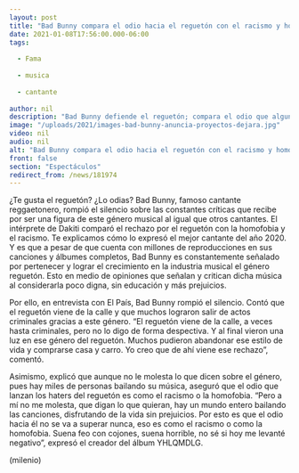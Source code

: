 ```yaml
---
layout: post
title: "Bad Bunny compara el odio hacia el reguetón con el racismo y homofobia"
date: 2021-01-08T17:56:00.000-06:00
tags:
  
  - Fama
  
  - musica
  
  - cantante
  
author: nil
description: "Bad Bunny defiende el reguetón; compara el odio que algunos sienten hacia el género musical con el racismo y la homofobia. "
image: "/uploads/2021/images-bad-bunny-anuncia-proyectos-dejara.jpg"
video: nil
audio: nil
alt: "Bad Bunny compara el odio hacia el reguetón con el racismo y homofobia"
front: false
section: "Espectáculos"
redirect_from: /news/181974
---
```


¿Te gusta el reguetón? ¿Lo odias? Bad Bunny, famoso cantante reggaetonero, rompió el silencio sobre las constantes críticas que recibe por ser una figura de este género musical al igual que otros cantantes. El intérprete de Dakiti comparó el rechazo por el reguetón con la homofobia y el racismo. Te explicamos cómo lo expresó el mejor cantante del año 2020. Y es que a pesar de que cuenta con millones de reproducciones en sus canciones y álbumes completos, Bad Bunny es constantemente señalado por pertenecer y lograr el crecimiento en la industria musical el género reguetón. Esto en medio de opiniones que señalan y critican dicha música al considerarla poco digna, sin educación y más prejuicios. 

Por ello, en entrevista con El País, Bad Bunny rompió el silencio. Contó que el reguetón viene de la calle y que muchos lograron salir de actos criminales gracias a este género. “El reguetón viene de la calle, a veces hasta criminales, pero no lo digo de forma despectiva. Y al final vieron una luz en ese género del reguetón. Muchos pudieron abandonar ese estilo de vida y comprarse casa y carro. Yo creo que de ahí viene ese rechazo”, comentó. 

Asimismo, explicó que aunque no le molesta lo que dicen sobre el género, pues hay miles de personas bailando su música, aseguró que el odio que lanzan los haters del reguetón es como el racismo o la homofobia. “Pero a mí no me molesta, que digan lo que quieran, hay un mundo entero bailando las canciones, disfrutando de la vida sin prejuicios. Por esto es que el odio hacia él no se va a superar nunca, eso es como el racismo o como la homofobia. Suena feo con cojones, suena horrible, no sé si hoy me levanté negativo”, expresó el creador del álbum YHLQMDLG.

(milenio)